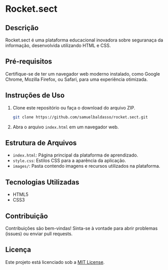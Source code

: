 ﻿# Rocket.sect

## Descrição

Rocket.sect é uma plataforma educacional inovadora sobre seguranaça da informação, desenvolvida utilizando HTML e CSS.

## Pré-requisitos

Certifique-se de ter um navegador web moderno instalado, como Google Chrome, Mozilla Firefox, ou Safari, para uma experiência otimizada.

## Instruções de Uso

1. Clone este repositório ou faça o download do arquivo ZIP.

    ```bash
    git clone https://github.com/samuelbaldasso/rocket.sect.git
    ```

2. Abra o arquivo `index.html` em um navegador web.

## Estrutura de Arquivos

- `index.html`: Página principal da plataforma de aprendizado.
- `style.css`: Estilos CSS para a aparência da aplicação.
- `images/`: Pasta contendo imagens e recursos utilizados na plataforma.

## Tecnologias Utilizadas

- HTML5
- CSS3

## Contribuição

Contribuições são bem-vindas! Sinta-se à vontade para abrir problemas (issues) ou enviar pull requests.

## Licença

Este projeto está licenciado sob a [MIT License](LICENSE).
